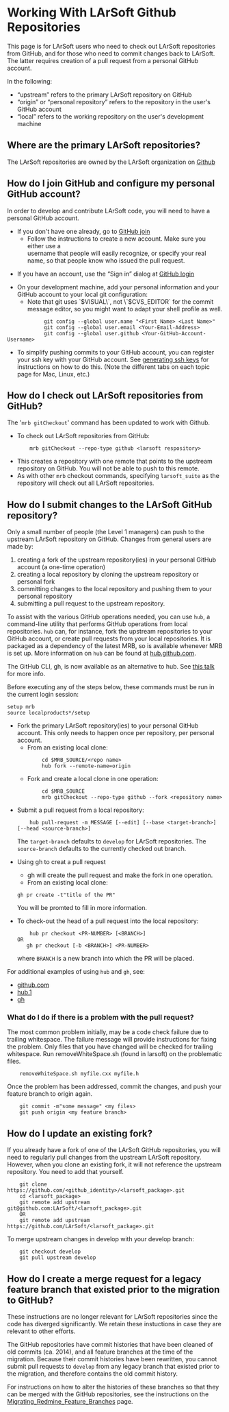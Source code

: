 # Working With LArSoft Github Repositories



This page is for LArSoft users who need to check out LArSoft repositories from GitHub, and for those who need to commit changes back to LArSoft. The latter requires creation of a pull request from a personal GitHub account.

In the following:

-   “upstream” refers to the primary LArSoft repository on GitHub
-   “origin” or “personal repository” refers to the repository in the user's GitHub account
-   “local” refers to the working repository on the user's development machine

## Where are the primary LArSoft repositories?

The LArSoft repositories are owned by the LArSoft organization on [Github](https://github.com/LArSoft)

## How do I join GitHub and configure my personal GitHub account?

In order to develop and contribute LArSoft code, you will need to have a personal GitHub account.

-   If you don't have one already, go to [GitHub join](https://github.com/join)
    -   Follow the instructions to create a new account. Make sure you either use a  
        username that people will easily recognize, or specify your real name, so that people know who issued the pull request.

<!-- -->

-   If you have an account, use the “Sign in” dialog at [GitHub login](https://github.com/login)

<!-- -->

-   On your development machine, add your personal information and your GitHub account to your local git configuration:
    -   Note that git uses \`$VISUAL\`, not \`$CVS_EDITOR\` for the commit  
        message editor, so you might want to adapt your shell profile as well.
```
            git config --global user.name "<First Name> <Last Name>"
            git config --global user.email <Your-Email-Address>
            git config --global user.github <Your-GitHub-Account-Username>
```


<!-- -->

-   To simplify pushing commits to your GitHub account, you can register your ssh key with your GitHub account. See [generating ssh keys](https://help.github.com/articles/generating-ssh-keys) for instructions on how to do this. (Note the different tabs on each topic page for Mac, Linux, etc.)

## How do I check out LArSoft repositories from GitHub?

The '`mrb gitCheckout`' command has been updated to work with Github.

-   To check out LArSoft repositories from GitHub:
    ```
        mrb gitCheckout --repo-type github <larsoft respository>
    ```
-   This creates a repository with one remote that points to the upstream repository on GitHub. You will not be able to push to this remote.
-   As with other `mrb` checkout commands, specifying `larsoft_suite` as the repository will check out all LArSoft repositories.

## How do I submit changes to the LArSoft GitHub repository?

Only a small number of people (the Level 1 managers) can push to the upstream LArSoft repository on GitHub. Changes from general users are made by:

1.  creating a fork of the upstream repository(ies) in your personal GitHub account (a one-time operation)
2.  creating a local repository by cloning the upstream repository or personal fork
3.  committing changes to the local repository and pushing them to your personal repository
4.  submitting a pull request to the upstream repository.

To assist with the various GitHub operations needed, you can use `hub`, a command-line utility that performs GitHub operations from local repositories. `hub` can, for instance, fork the upstream repositories to your GitHub account, or create pull requests from your local repositories. It is packaged as a dependency of the latest MRB, so is available whenever MRB is set up. More information on `hub` can be found at [hub.github.com](https://hub.github.com).

The GitHub CLI, gh, is now available as an alternative to hub. See [this talk](https://indico.fnal.gov/event/53302/contributions/234977/attachments/152351/197249/gh-feb22.pdf) for more info.

Before executing any of the steps below, these commands must be run in the current login session:

    setup mrb
    source localproducts*/setup

-   Fork the primary LArSoft repository(ies) to your personal GitHub account. This only needs to happen once per repository, per personal account.
    -   From an existing local clone:
    ```
            cd $MRB_SOURCE/<repo name>
            hub fork --remote-name=origin
    ```
    -   Fork and create a local clone in one operation:
    ```
            cd $MRB_SOURCE
            mrb gitCheckout --repo-type github --fork <repository name> 
    ```

<!-- -->

-   Submit a pull request from a local repository:
    ```
        hub pull-request -m MESSAGE [--edit] [--base <target-branch>] [--head <source-branch>]
    ``` 
    The `target-branch` defaults to `develop` for LArSoft repositories. The `source-branch` defaults to the currently checked out branch.

<!-- -->

- Using gh to creat a pull request
  - gh will create the pull request and make the fork in one operation.
  - From an existing local clone:
  ```
  gh pr create -t"title of the PR"
  ```
  You will be promted to fill in more information.

-   To check-out the head of a pull request into the local repository:
    ```
        hub pr checkout <PR-NUMBER> [<BRANCH>]
    OR
       gh pr checkout [-b <BRANCH>] <PR-NUMBER>
    ```
    where `BRANCH` is a new branch into which the PR will be placed.

For additional examples of using `hub` and `gh`, see:

-   [github.com](https://hub.github.com)
-   [hub.1](https://hub.github.com/hub.1.html)
-   [gh](https://cli.github.com/manual/gh)

### What do I do if there is a problem with the pull request?

The most common problem initially, may be a code check failure due to trailing whitespace. The failure message will provide instructions for fixing the problem. Only files that you have changed will be checked for trailing whitespace. Run removeWhiteSpace.sh (found in larsoft) on the problematic files.
```
    removeWhiteSpace.sh myfile.cxx myfile.h
```
Once the problem has been addressed, commit the changes, and push your feature branch to origin again.
```
    git commit -m"some message" <my files>
    git push origin <my feature branch>
```
## How do I update an existing fork?

If you already have a fork of one of the LArSoft GitHub repositories, you will need to regularly pull changes from the upstream LArSoft repository. However, when you clone an existing fork, it will not reference the upstream repository. You need to add that yourself.
```
    git clone https://github.com/<github_identity>/<larsoft_package>.git
    cd <larsoft_package>
    git remote add upstream  git@github.com:LArSoft/<larsoft_package>.git
    OR
    git remote add upstream https://github.com/LArSoft/<larsoft_package>.git
```
  
To merge upstream changes in develop with your develop branch:
```
    git checkout develop
    git pull upstream develop
```
## How do I create a merge request for a legacy feature branch that existed prior to the migration to GitHub?

These instructions are no longer relevant for LArSoft repositories since the code has diverged significantly.  We retain these instuctions in case they are relevant to other efforts.

The GitHub repositories have commit histories that have been cleaned of old commits (ca. 2014), and all feature branches at the time of the migration. Because their commit histories have been rewritten, you cannot submit pull requests to `develop` from any legacy branch that existed prior to the migration, and therefore contains the old commit history.

For instructions on how to alter the histories of these branches so that they can be merged with the GitHub repositories, see the instructions on the [Migrating_Redmine_Feature_Branches](Migrating_Redmine_Feature_Branches) page.

